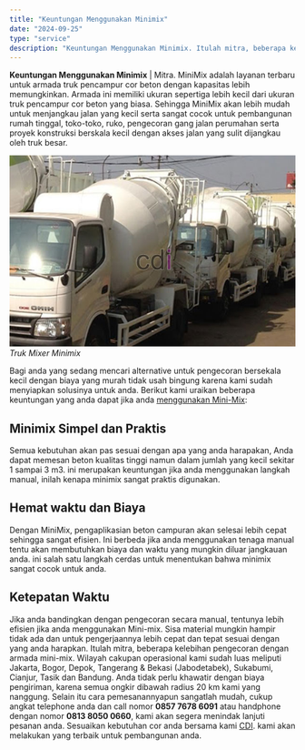 ```yaml
---
title: "Keuntungan Menggunakan Minimix"
date: "2024-09-25"
type: "service"
description: "Keuntungan Menggunakan Minimix. Itulah mitra, beberapa kelebihan pengecoran dengan armada mini-mix. Wilayah cakupan operasional kami sudah luas meliputi Jaka..."
---
```


**Keuntungan Menggunakan Minimix** | Mitra. MiniMix adalah layanan terbaru untuk armada truk pencampur cor beton dengan kapasitas lebih memungkinkan. Armada ini memiliki ukuran sepertiga lebih kecil dari ukuran truk pencampur cor beton yang biasa. Sehingga MiniMix akan lebih mudah untuk menjangkau jalan yang kecil serta sangat cocok untuk pembangunan rumah tinggal, toko-toko, ruko, pengecoran gang jalan perumahan serta proyek konstruksi berskala kecil dengan akses jalan yang sulit dijangkau oleh truk besar.

![minimix-k-325](/images/blog/minimix-k-325.jpg)
*Truk Mixer Minimix*

Bagi anda yang sedang mencari alternative untuk pengecoran bersekala kecil dengan biaya yang murah tidak usah bingung karena kami sudah menyiapkan solusinya untuk anda. Berikut kami uraikan beberapa keuntungan yang anda dapat jika anda [menggunakan Mini-Mix](/blog/keuntungan-menggunakan-minimix "Keuntungan Menggunakan Minimix"):

 ## Minimix Simpel dan Praktis
    
Semua kebutuhan akan pas sesuai dengan apa yang anda harapakan, Anda dapat memesan beton kualitas tinggi namun dalam jumlah yang kecil sekitar 1 sampai 3 m3\. ini merupakan keuntungan jika anda menggunakan langkah manual, inilah kenapa minimix sangat praktis digunakan.

 ## Hemat waktu dan Biaya
    
Dengan MiniMix, pengaplikasian beton campuran akan selesai lebih cepat sehingga sangat efisien. Ini berbeda jika anda menggunakan tenaga manual tentu akan membutuhkan biaya dan waktu yang mungkin diluar jangkauan anda. ini salah satu langkah cerdas untuk menentukan bahwa minimix sangat cocok untuk anda.

 ## Ketepatan Waktu
    
Jika anda bandingkan dengan pengecoran secara manual, tentunya lebih efisien jika anda menggunakan Mini-mix. Sisa material mungkin hampir tidak ada dan untuk pengerjaannya lebih cepat dan tepat sesuai dengan yang anda harapkan.
Itulah mitra, beberapa kelebihan pengecoran dengan armada mini-mix. Wilayah cakupan operasional kami sudah luas meliputi Jakarta, Bogor, Depok, Tangerang & Bekasi (Jabodetabek), Sukabumi, Cianjur, Tasik dan Bandung. Anda tidak perlu khawatir dengan biaya pengiriman, karena semua ongkir dibawah radius 20 km kami yang nanggung. Selain itu cara pemesanannyapun sangatlah mudah, cukup angkat telephone anda dan call nomor **0857 7678 6091** atau handphone dengan nomor **0813 8050 0660**, kami akan segera menindak lanjuti pesanan anda. Sesuaikan kebutuhan cor anda bersama kami [CDI](/). kami akan melakukan yang terbaik untuk pembangunan anda.
